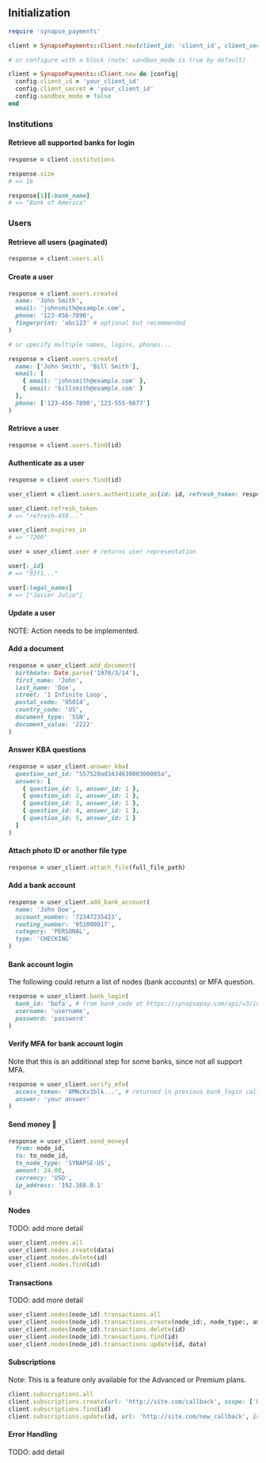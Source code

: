 ## Initialization

```ruby
require 'synapse_payments'

client = SynapsePayments::Client.new(client_id: 'client_id', client_secret: 'client_secret')

# or configure with a block (note: sandbox_mode is true by default)

client = SynapsePayments::Client.new do |config|
  config.client_id = 'your_client_id'
  config.client_secret = 'your_client_id'
  config.sandbox_mode = false
end
```

### Institutions

#### Retrieve all supported banks for login

```ruby
response = client.institutions

response.size
# => 16

response[1][:bank_name]
# => "Bank of America"
```

### Users

#### Retrieve all users (paginated)

```ruby
response = client.users.all
```

#### Create a user

```ruby
response = client.users.create(
  name: 'John Smith', 
  email: 'johnsmith@example.com', 
  phone: '123-456-7890',
  fingerprint: 'abc123' # optional but recommended
)

# or specify multiple names, logins, phones...

response = client.users.create(
  name: ['John Smith', 'Bill Smith'], 
  email: [
    { email: 'johnsmith@example.com' },
    { email: 'billsmith@example.com' }
  ],
  phone: ['123-456-7890','123-555-6677']
)
```

#### Retrieve a user

```ruby
response = client.users.find(id)
```

#### Authenticate as a user

```ruby
response = client.users.find(id)

user_client = client.users.authenticate_as(id: id, refresh_token: response[:refresh_token])

user_client.refresh_token 
# => "refresh-459..."

user_client.expires_in    
# => "7200"

user = user_client.user # returns user representation

user[:_id]
# => "93f1..."

user[:legal_names]
# => ["Javier Julio"]
```

#### Update a user

NOTE: Action needs to be implemented.

#### Add a document

```ruby
response = user_client.add_document(
  birthdate: Date.parse('1970/3/14'),
  first_name: 'John',
  last_name: 'Doe',
  street: '1 Infinite Loop',
  postal_code: '95014',
  country_code: 'US',
  document_type: 'SSN',
  document_value: '2222'
)
```

#### Answer KBA questions

```ruby
response = user_client.answer_kba(
  question_set_id: "557520ad343463000300005a", 
  answers: [
  	{ question_id: 1, answer_id: 1 },
  	{ question_id: 2, answer_id: 1 },
  	{ question_id: 3, answer_id: 1 },
  	{ question_id: 4, answer_id: 1 },
  	{ question_id: 5, answer_id: 1 }
  ]
)
```

#### Attach photo ID or another file type

```ruby
response = user_client.attach_file(full_file_path)
```

#### Add a bank account

```ruby
response = user_client.add_bank_account(
  name: 'John Doe',
  account_number: '72347235423',
  routing_number: '051000017',
  category: 'PERSONAL',
  type: 'CHECKING'
)
```

#### Bank account login

The following could return a list of nodes (bank accounts) or MFA question.

```ruby
response = user_client.bank_login(
  bank_id: 'bofa', # from bank_code at https://synapsepay.com/api/v3/institutions/show
  username: 'username',
  password: 'password'
)
```

#### Verify MFA for bank account login

Note that this is an additional step for some banks, since not all support MFA.

```ruby
response = user_client.verify_mfa(
  access_token: '8MNcKv1blk...', # returned in previous bank_login call
  answer: 'your answer'
)
```

#### Send money 💸

```ruby
response = user_client.send_money(
  from: node_id, 
  to: to_node_id, 
  to_node_type: 'SYNAPSE-US', 
  amount: 24.00, 
  currency: 'USD', 
  ip_address: '192.168.0.1'
)
```

#### Nodes

TODO: add more detail

```ruby
user_client.nodes.all
user_client.nodes.create(data)
user_client.nodes.delete(id)
user_client.nodes.find(id)
```

#### Transactions

TODO: add more detail

```ruby
user_client.nodes(node_id).transactions.all
user_client.nodes(node_id).transactions.create(node_id:, node_type:, amount:, currency:, ip_address:)
user_client.nodes(node_id).transactions.delete(id)
user_client.nodes(node_id).transactions.find(id)
user_client.nodes(node_id).transactions.update(id, data)
```

#### Subscriptions

Note: This is a feature only available for the Advanced or Premium plans.

```ruby
client.subscriptions.all
client.subscriptions.create(url: 'http://site.com/callback', scope: ['USERS|PATCH'])
client.subscriptions.find(id)
client.subscriptions.update(id, url: 'http://site.com/new_callback', is_active: false)
```

#### Error Handling

TODO: add detail
